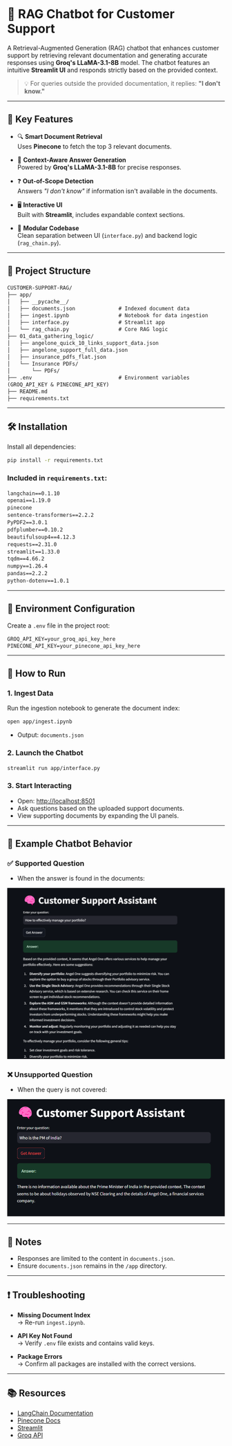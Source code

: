 # 🤖 RAG Chatbot for Customer Support

A Retrieval-Augmented Generation (RAG) chatbot that enhances customer support by retrieving relevant documentation and generating accurate responses using **Groq's LLaMA-3.1-8B** model. The chatbot features an intuitive **Streamlit UI** and responds strictly based on the provided context.

> 💡 For queries outside the provided documentation, it replies: **"I don't know."**

---

## 🚀 Key Features

- 🔍 **Smart Document Retrieval**  
  Uses **Pinecone** to fetch the top 3 relevant documents.

- 🤖 **Context-Aware Answer Generation**  
  Powered by **Groq's LLaMA-3.1-8B** for precise responses.

- ❓ **Out-of-Scope Detection**  
  Answers _"I don't know"_ if information isn't available in the documents.

- 🖥️ **Interactive UI**  
  Built with **Streamlit**, includes expandable context sections.

- 🧱 **Modular Codebase**  
  Clean separation between UI (`interface.py`) and backend logic (`rag_chain.py`).

---

## 📁 Project Structure

```
CUSTOMER-SUPPORT-RAG/
├── app/
│   ├── __pycache__/
│   ├── documents.json              # Indexed document data
│   ├── ingest.ipynb                # Notebook for data ingestion
│   ├── interface.py                # Streamlit app
│   └── rag_chain.py                # Core RAG logic
├── 01_data_gathering_logic/
│   ├── angelone_quick_10_links_support_data.json
│   ├── angelone_support_full_data.json
│   ├── insurance_pdfs_flat.json
│   └── Insurance PDFs/
│       └── PDFs/
├── .env                            # Environment variables (GROQ_API_KEY & PINECONE_API_KEY)
├── README.md
├── requirements.txt
```

---

## 🛠️ Installation

Install all dependencies:

```bash
pip install -r requirements.txt
```

### Included in `requirements.txt`:

```txt
langchain==0.1.10
openai==1.19.0
pinecone
sentence-transformers==2.2.2
PyPDF2==3.0.1
pdfplumber==0.10.2
beautifulsoup4==4.12.3
requests==2.31.0
streamlit==1.33.0
tqdm==4.66.2
numpy==1.26.4
pandas==2.2.2
python-dotenv==1.0.1
```

---

## 🔑 Environment Configuration

Create a `.env` file in the project root:

```
GROQ_API_KEY=your_groq_api_key_here
PINECONE_API_KEY=your_pinecone_api_key_here
```

---

## 🚦 How to Run

### 1. Ingest Data

Run the ingestion notebook to generate the document index:

```bash
open app/ingest.ipynb
```

- Output: `documents.json`

### 2. Launch the Chatbot

```bash
streamlit run app/interface.py
```

### 3. Start Interacting

- Open: [http://localhost:8501](http://localhost:8501)
- Ask questions based on the uploaded support documents.
- View supporting documents by expanding the UI panels.

---

## 🎯 Example Chatbot Behavior

### ✅ Supported Question

- When the answer is found in the documents:

![In-context response](image.png)

### ❌ Unsupported Question

- When the query is not covered:

![Out-of-context response](image-1.png)

---

## 📝 Notes

- Responses are limited to the content in `documents.json`.
- Ensure `documents.json` remains in the `/app` directory.

---

## ❗ Troubleshooting

- **Missing Document Index**  
  → Re-run `ingest.ipynb`.

- **API Key Not Found**  
  → Verify `.env` file exists and contains valid keys.

- **Package Errors**  
  → Confirm all packages are installed with the correct versions.

---

## 📚 Resources

- [LangChain Documentation](https://docs.langchain.com/)
- [Pinecone Docs](https://docs.pinecone.io/guides/get-started/overview)
- [Streamlit](https://streamlit.io/)
- [Groq API](https://groq.com/)
